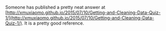 Someone has published a pretty neat answer at [http://xmuxiaomo.github.io/2015/07/10/Getting-and-Cleaning-Data-Quiz-1/](http://xmuxiaomo.github.io/2015/07/10/Getting-and-Cleaning-Data-Quiz-1/). It is a pretty good reference.